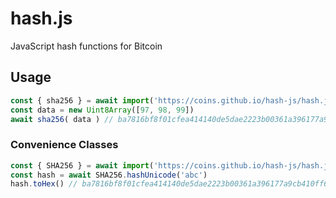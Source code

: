 # hash.js
JavaScript hash functions for Bitcoin

## Usage
```javascript
const { sha256 } = await import('https://coins.github.io/hash-js/hash.js');
const data = new Uint8Array([97, 98, 99])
await sha256( data ) // ba7816bf8f01cfea414140de5dae2223b00361a396177a9cb410ff61f20015ad
```

### Convenience Classes
```javascript
const { SHA256 } = await import('https://coins.github.io/hash-js/hash.js')
const hash = await SHA256.hashUnicode('abc')
hash.toHex() // ba7816bf8f01cfea414140de5dae2223b00361a396177a9cb410ff61f20015ad
```
